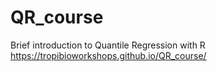 # QR_course
Brief introduction to Quantile Regression with R
https://tropibioworkshops.github.io/QR_course/

